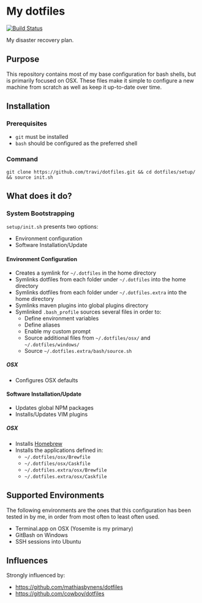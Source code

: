 My dotfiles
===========

[![Build Status](http://img.shields.io/travis/travi/dotfiles.svg?style=flat)](https://travis-ci.org/travi/dotfiles)

My disaster recovery plan.

## Purpose

This repository contains most of my base configuration for bash shells, but is primarily focused on OSX. These files make it simple to configure a new machine
from scratch as well as keep it up-to-date over time.

## Installation
### Prerequisites
* `git` must be installed
* `bash` should be configured as the preferred shell

### Command
```
git clone https://github.com/travi/dotfiles.git && cd dotfiles/setup/ && source init.sh
```

## What does it do?

### System Bootstrapping

`setup/init.sh` presents two options:
* Environment configuration
* Software Installation/Update

#### Environment Configuration
* Creates a symlink for `~/.dotfiles` in the home directory
* Symlinks dotfiles from each folder under `~/.dotfiles` into the home directory
* Symlinks dotfiles from each folder under `~/.dotfiles.extra` into the home directory
* Symlinks maven plugins into global plugins directory
* Symlinked `.bash_profile` sources several files in order to:
    * Define environment variables
    * Define aliases
    * Enable my custom prompt
    * Source additional files from `~/.dotfiles/osx/` and `~/.dotfiles/windows/`
    * Source `~/.dotfiles.extra/bash/source.sh`


##### OSX
 * Configures OSX defaults

#### Software Installation/Update
* Updates global NPM packages
* Installs/Updates VIM plugins

##### OSX
* Installs [Homebrew](http://brew.sh/)
* Installs the applications defined in:
    * `~/.dotfiles/osx/Brewfile`
    * `~/.dotfiles/osx/Caskfile`
    * `~/.dotfiles.extra/osx/Brewfile`
    * `~/.dotfiles.extra/osx/Caskfile`

## Supported Environments
The following environments are the ones that this configuration has been tested
in by me, in order from most often to least often used.
* Terminal.app on OSX (Yosemite is my primary)
* GitBash on Windows
* SSH sessions into Ubuntu

## Influences

Strongly influenced by:
* https://github.com/mathiasbynens/dotfiles
* https://github.com/cowboy/dotfiles
